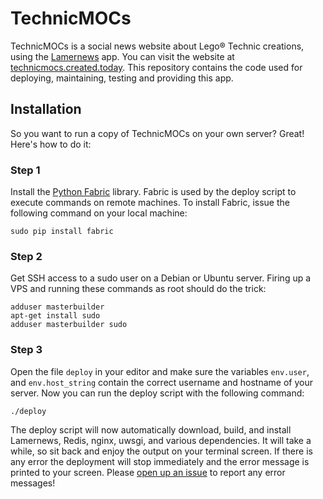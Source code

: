 TechnicMOCs
===========

TechnicMOCs is a social news website about Lego® Technic creations,
using the [Lamernews](https://github.com/antirez/lamernews) app. You
can visit the website at
[technicmocs.created.today](http://technicmocs.created.today/). This
repository contains the code used for deploying, maintaining, testing and
providing this app.

Installation
------------

So you want to run a copy of TechnicMOCs on your own server? Great!
Here's how to do it:

### Step 1

Install the [Python Fabric](http://www.fabfile.org/) library. Fabric
is used by the deploy script to execute commands on remote
machines. To install Fabric, issue the following command on your local
machine:

    sudo pip install fabric

### Step 2

Get SSH access to a sudo user on a Debian or Ubuntu server. Firing
up a VPS and running these commands as root should do the trick:

    adduser masterbuilder
    apt-get install sudo
    adduser masterbuilder sudo

### Step 3

Open the file `deploy` in your editor and make sure the variables
`env.user`, and `env.host_string` contain the correct username and
hostname of your server. Now you can run the deploy script with the
following command:

    ./deploy

The deploy script will now automatically download, build, and install
Lamernews, Redis, nginx, uwsgi, and various dependencies. It will take
a while, so sit back and enjoy the output on your terminal screen. If
there is any error the deployment will stop immediately and the error
message is printed to your screen. Please
[open up an issue](https://github.com/rtts/technicmocs/issues) to
report any error messages!
